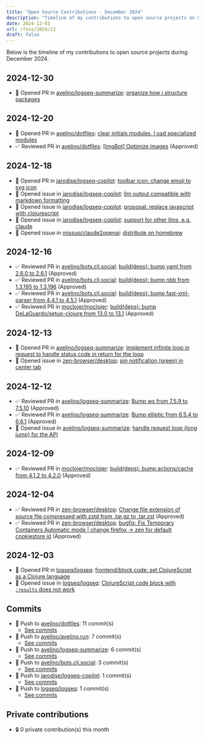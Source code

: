 ```yaml
---
title: "Open Source Contributions - December 2024"
description: "Timeline of my contributions to open source projects on GitHub during December 2024."
date: 2024-12-01
url: /foss/2024/12
draft: false
---
```


Below is the timeline of my contributions to open source projects during December 2024.

## 2024-12-30

- 🔀 Opened PR in [avelino/logseq-summarize](https://github.com/avelino/logseq-summarize): [organize how i structure packages](https://github.com/avelino/logseq-summarize/pull/12)

## 2024-12-20

- 🔀 Opened PR in [avelino/dotfiles](https://github.com/avelino/dotfiles): [clear initials modules, l oad specialized modules](https://github.com/avelino/dotfiles/pull/4)
- ✅ Reviewed PR in [avelino/dotfiles](https://github.com/avelino/dotfiles): [[ImgBot] Optimize images](https://github.com/avelino/dotfiles/pull/3#pullrequestreview-2517234960) (Approved)

## 2024-12-18

- 🔀 Opened PR in [jarodise/logseq-copilot](https://github.com/jarodise/logseq-copilot): [toolbar icon: change emoji to svg icon](https://github.com/jarodise/logseq-copilot/pull/2)
- 🐛 Opened issue in [jarodise/logseq-copilot](https://github.com/jarodise/logseq-copilot): [llm output compatible with markdown formatting](https://github.com/jarodise/logseq-copilot/issues/4)
- 🐛 Opened issue in [jarodise/logseq-copilot](https://github.com/jarodise/logseq-copilot): [proposal: replace javascript with clojurescript](https://github.com/jarodise/logseq-copilot/issues/3)
- 🐛 Opened issue in [jarodise/logseq-copilot](https://github.com/jarodise/logseq-copilot): [support for other llms, e.g. claude](https://github.com/jarodise/logseq-copilot/issues/1)
- 🐛 Opened issue in [missuo/claude2openai](https://github.com/missuo/claude2openai): [distribute on homebrew](https://github.com/missuo/claude2openai/issues/5)

## 2024-12-16

- ✅ Reviewed PR in [avelino/bots.clj.social](https://github.com/avelino/bots.clj.social): [build(deps): bump yaml from 2.6.0 to 2.6.1](https://github.com/avelino/bots.clj.social/pull/151#pullrequestreview-2505480292) (Approved)
- ✅ Reviewed PR in [avelino/bots.clj.social](https://github.com/avelino/bots.clj.social): [build(deps): bump nbb from 1.3.195 to 1.3.196](https://github.com/avelino/bots.clj.social/pull/152#pullrequestreview-2505478083) (Approved)
- ✅ Reviewed PR in [avelino/bots.clj.social](https://github.com/avelino/bots.clj.social): [build(deps): bump fast-xml-parser from 4.4.1 to 4.5.1](https://github.com/avelino/bots.clj.social/pull/153#pullrequestreview-2505476518) (Approved)
- ✅ Reviewed PR in [moclojer/moclojer](https://github.com/moclojer/moclojer): [build(deps): bump DeLaGuardo/setup-clojure from 13.0 to 13.1](https://github.com/moclojer/moclojer/pull/296#pullrequestreview-2506862227) (Approved)

## 2024-12-13

- 🔀 Opened PR in [avelino/logseq-summarize](https://github.com/avelino/logseq-summarize): [implement infinite loop in request to handle status code in return for the loop](https://github.com/avelino/logseq-summarize/pull/11)
- 🐛 Opened issue in [zen-browser/desktop](https://github.com/zen-browser/desktop): [pin notification (green) in center tab](https://github.com/zen-browser/desktop/issues/3720)

## 2024-12-12

- ✅ Reviewed PR in [avelino/logseq-summarize](https://github.com/avelino/logseq-summarize): [Bump ws from 7.5.9 to 7.5.10](https://github.com/avelino/logseq-summarize/pull/9#pullrequestreview-2500909896) (Approved)
- ✅ Reviewed PR in [avelino/logseq-summarize](https://github.com/avelino/logseq-summarize): [Bump elliptic from 6.5.4 to 6.6.1](https://github.com/avelino/logseq-summarize/pull/8#pullrequestreview-2500909184) (Approved)
- 🐛 Opened issue in [avelino/logseq-summarize](https://github.com/avelino/logseq-summarize): [handle request loop (long jump) for the API](https://github.com/avelino/logseq-summarize/issues/10)

## 2024-12-09

- ✅ Reviewed PR in [moclojer/moclojer](https://github.com/moclojer/moclojer): [build(deps): bump actions/cache from 4.1.2 to 4.2.0](https://github.com/moclojer/moclojer/pull/294#pullrequestreview-2489597995) (Approved)

## 2024-12-04

- ✅ Reviewed PR in [zen-browser/desktop](https://github.com/zen-browser/desktop): [Change file extension of source file compressed with zstd from .tar.gz to .tar.zst](https://github.com/zen-browser/desktop/pull/3309#pullrequestreview-2479370786) (Approved)
- ✅ Reviewed PR in [zen-browser/desktop](https://github.com/zen-browser/desktop): [bugfix: Fix Temporary Containers Automatic mode | change firefox -> zen for default cookiestore id](https://github.com/zen-browser/desktop/pull/2411#pullrequestreview-2479363550) (Approved)

## 2024-12-03

- 🔀 Opened PR in [logseq/logseq](https://github.com/logseq/logseq): [frontend/block code: set ClojureScript as a Clojure language](https://github.com/logseq/logseq/pull/11628)
- 🐛 Opened issue in [logseq/logseq](https://github.com/logseq/logseq): [ClojureScript code block with `:results` does not work](https://github.com/logseq/logseq/issues/11627)

## Commits

- 🔨 Push to [avelino/dotfiles](https://github.com/avelino/dotfiles): 11 commit(s)
  - [See commits](https://github.com/avelino/dotfiles/commits?author=avelino&since=2024-12-01T00:00:00Z&until=2024-12-31T23:59:59Z)
- 🔨 Push to [avelino/avelino.run](https://github.com/avelino/avelino.run): 7 commit(s)
  - [See commits](https://github.com/avelino/avelino.run/commits?author=avelino&since=2024-12-01T00:00:00Z&until=2024-12-31T23:59:59Z)
- 🔨 Push to [avelino/logseq-summarize](https://github.com/avelino/logseq-summarize): 6 commit(s)
  - [See commits](https://github.com/avelino/logseq-summarize/commits?author=avelino&since=2024-12-01T00:00:00Z&until=2024-12-31T23:59:59Z)
- 🔨 Push to [avelino/bots.clj.social](https://github.com/avelino/bots.clj.social): 3 commit(s)
  - [See commits](https://github.com/avelino/bots.clj.social/commits?author=avelino&since=2024-12-01T00:00:00Z&until=2024-12-31T23:59:59Z)
- 🔨 Push to [jarodise/logseq-copilot](https://github.com/jarodise/logseq-copilot): 1 commit(s)
  - [See commits](https://github.com/jarodise/logseq-copilot/commits?author=avelino&since=2024-12-01T00:00:00Z&until=2024-12-31T23:59:59Z)
- 🔨 Push to [logseq/logseq](https://github.com/logseq/logseq): 1 commit(s)
  - [See commits](https://github.com/logseq/logseq/commits?author=avelino&since=2024-12-01T00:00:00Z&until=2024-12-31T23:59:59Z)

## Private contributions

- 🔒 0 private contribution(s) this month

